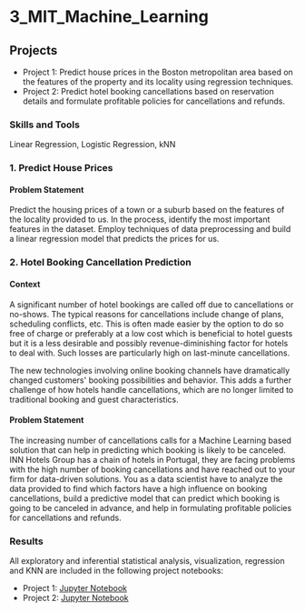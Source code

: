 # 3_MIT_Machine_Learning

## Projects 
- Project 1: Predict house prices in the Boston metropolitan area based on the features of the property and its locality using regression techniques.
- Project 2: Predict hotel booking cancellations based on reservation details and formulate profitable policies for cancellations and refunds.

### Skills and Tools
Linear Regression, Logistic Regression, kNN 


### 1. Predict House Prices

#### Problem Statement
Predict the housing prices of a town or a suburb based on the features of the locality provided to us. In the process, identify the most important features in the dataset. Employ techniques of data preprocessing and build a linear regression model that predicts the prices for us.

### 2. Hotel Booking Cancellation Prediction

#### Context
A significant number of hotel bookings are called off due to cancellations or no-shows. The typical reasons for cancellations include change of plans, scheduling conflicts, etc. This is often made easier by the option to do so free of charge or preferably at a low cost which is beneficial to hotel guests but it is a less desirable and possibly revenue-diminishing factor for hotels to deal with. Such losses are particularly high on last-minute cancellations.

The new technologies involving online booking channels have dramatically changed customers' booking possibilities and behavior. This adds a further challenge of how hotels handle cancellations, which are no longer limited to traditional booking and guest characteristics.

#### Problem Statement
The increasing number of cancellations calls for a Machine Learning based solution that can help in predicting which booking is likely to be canceled. INN Hotels Group has a chain of hotels in Portugal, they are facing problems with the high number of booking cancellations and have reached out to your firm for data-driven solutions. You as a data scientist have to analyze the data provided to find which factors have a high influence on booking cancellations, build a predictive model that can predict which booking is going to be canceled in advance, and help in formulating profitable policies for cancellations and refunds.

### Results
All exploratory and inferential statistical analysis, visualization, regression and KNN are included in the following project notebooks:
- Project 1: [Jupyter Notebook](Learners_Notebook_Boston_house_price.ipynb)  
- Project 2: [Jupyter Notebook](Learner%2BNotebook%2B-%2BProject_Classification_ML.ipynb) 

